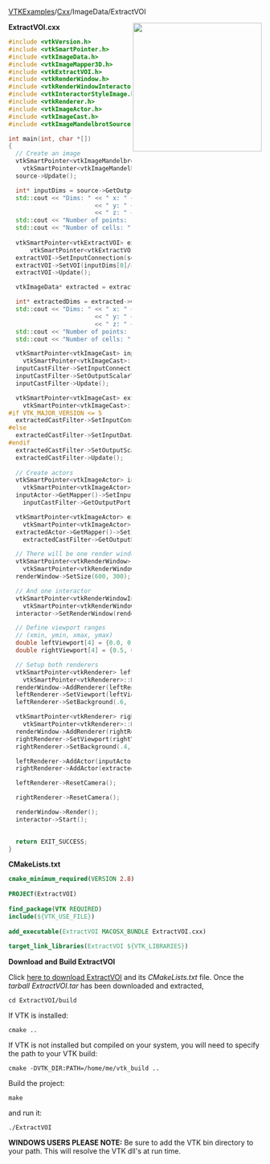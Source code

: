 [VTKExamples](/home/)/[Cxx](/Cxx)/ImageData/ExtractVOI

<img align="right" src="https://github.com/lorensen/VTKExamples/blob/gh-pages/Testing/Baseline/ImageData/TestExtractVOI.png?raw=true" width="256" />

**ExtractVOI.cxx**
```c++
#include <vtkVersion.h>
#include <vtkSmartPointer.h>
#include <vtkImageData.h>
#include <vtkImageMapper3D.h>
#include <vtkExtractVOI.h>
#include <vtkRenderWindow.h>
#include <vtkRenderWindowInteractor.h>
#include <vtkInteractorStyleImage.h>
#include <vtkRenderer.h>
#include <vtkImageActor.h>
#include <vtkImageCast.h>
#include <vtkImageMandelbrotSource.h>

int main(int, char *[])
{
  // Create an image
  vtkSmartPointer<vtkImageMandelbrotSource> source =
    vtkSmartPointer<vtkImageMandelbrotSource>::New();
  source->Update();

  int* inputDims = source->GetOutput()->GetDimensions();
  std::cout << "Dims: " << " x: " << inputDims[0]
                        << " y: " << inputDims[1]
                        << " z: " << inputDims[2] << std::endl;
  std::cout << "Number of points: " << source->GetOutput()->GetNumberOfPoints() << std::endl;
  std::cout << "Number of cells: " << source->GetOutput()->GetNumberOfCells() << std::endl;
  
  vtkSmartPointer<vtkExtractVOI> extractVOI =
      vtkSmartPointer<vtkExtractVOI>::New();
  extractVOI->SetInputConnection(source->GetOutputPort());
  extractVOI->SetVOI(inputDims[0]/4.,3.*inputDims[0]/4.,inputDims[1]/4.,3.*inputDims[1]/4., 0, 0);
  extractVOI->Update();

  vtkImageData* extracted = extractVOI->GetOutput();

  int* extractedDims = extracted->GetDimensions();
  std::cout << "Dims: " << " x: " << extractedDims[0]
                        << " y: " << extractedDims[1]
                        << " z: " << extractedDims[2] << std::endl;
  std::cout << "Number of points: " << extracted->GetNumberOfPoints() << std::endl;
  std::cout << "Number of cells: " << extracted->GetNumberOfCells() << std::endl;

  vtkSmartPointer<vtkImageCast> inputCastFilter =
    vtkSmartPointer<vtkImageCast>::New();
  inputCastFilter->SetInputConnection(source->GetOutputPort());
  inputCastFilter->SetOutputScalarTypeToUnsignedChar();
  inputCastFilter->Update();

  vtkSmartPointer<vtkImageCast> extractedCastFilter =
    vtkSmartPointer<vtkImageCast>::New();
#if VTK_MAJOR_VERSION <= 5
  extractedCastFilter->SetInputConnection(extracted->GetProducerPort());
#else
  extractedCastFilter->SetInputData(extracted);
#endif
  extractedCastFilter->SetOutputScalarTypeToUnsignedChar();
  extractedCastFilter->Update();
  
  // Create actors
  vtkSmartPointer<vtkImageActor> inputActor =
    vtkSmartPointer<vtkImageActor>::New();
  inputActor->GetMapper()->SetInputConnection(
    inputCastFilter->GetOutputPort());

  vtkSmartPointer<vtkImageActor> extractedActor =
    vtkSmartPointer<vtkImageActor>::New();
  extractedActor->GetMapper()->SetInputConnection(
    extractedCastFilter->GetOutputPort());

  // There will be one render window
  vtkSmartPointer<vtkRenderWindow> renderWindow =
    vtkSmartPointer<vtkRenderWindow>::New();
  renderWindow->SetSize(600, 300);

  // And one interactor
  vtkSmartPointer<vtkRenderWindowInteractor> interactor =
    vtkSmartPointer<vtkRenderWindowInteractor>::New();
  interactor->SetRenderWindow(renderWindow);

  // Define viewport ranges
  // (xmin, ymin, xmax, ymax)
  double leftViewport[4] = {0.0, 0.0, 0.5, 1.0};
  double rightViewport[4] = {0.5, 0.0, 1.0, 1.0};

  // Setup both renderers
  vtkSmartPointer<vtkRenderer> leftRenderer =
    vtkSmartPointer<vtkRenderer>::New();
  renderWindow->AddRenderer(leftRenderer);
  leftRenderer->SetViewport(leftViewport);
  leftRenderer->SetBackground(.6, .5, .4);

  vtkSmartPointer<vtkRenderer> rightRenderer =
    vtkSmartPointer<vtkRenderer>::New();
  renderWindow->AddRenderer(rightRenderer);
  rightRenderer->SetViewport(rightViewport);
  rightRenderer->SetBackground(.4, .5, .6);

  leftRenderer->AddActor(inputActor);
  rightRenderer->AddActor(extractedActor);

  leftRenderer->ResetCamera();

  rightRenderer->ResetCamera();

  renderWindow->Render();
  interactor->Start();

  
  return EXIT_SUCCESS;
}
```
**CMakeLists.txt**
```cmake
cmake_minimum_required(VERSION 2.8)
 
PROJECT(ExtractVOI)
 
find_package(VTK REQUIRED)
include(${VTK_USE_FILE})
 
add_executable(ExtractVOI MACOSX_BUNDLE ExtractVOI.cxx)
 
target_link_libraries(ExtractVOI ${VTK_LIBRARIES})
```

**Download and Build ExtractVOI**

Click [here to download ExtractVOI](https://github.com/lorensen/VTKWikiExamplesTarballs/raw/master/ExtractVOI.tar) and its *CMakeLists.txt* file.
Once the *tarball ExtractVOI.tar* has been downloaded and extracted,
```
cd ExtractVOI/build 
```
If VTK is installed:
```
cmake ..
```
If VTK is not installed but compiled on your system, you will need to specify the path to your VTK build:
```
cmake -DVTK_DIR:PATH=/home/me/vtk_build ..
```
Build the project:
```
make
```
and run it:
```
./ExtractVOI
```
**WINDOWS USERS PLEASE NOTE:** Be sure to add the VTK bin directory to your path. This will resolve the VTK dll's at run time.

